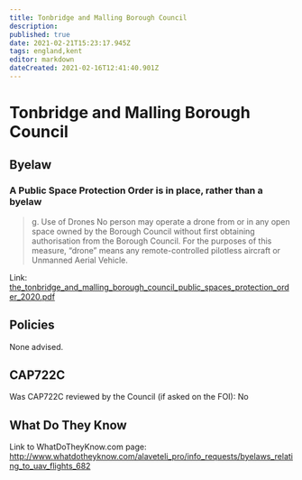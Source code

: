 ```yaml
---
title: Tonbridge and Malling Borough Council
description: 
published: true
date: 2021-02-21T15:23:17.945Z
tags: england,kent
editor: markdown
dateCreated: 2021-02-16T12:41:40.901Z
---
```


# Tonbridge and Malling Borough Council

## Byelaw
### A Public Space Protection Order is in place, rather than a byelaw
> g. Use of Drones
> No person may operate a drone from or in any open space owned by the Borough Council without first obtaining authorisation from the Borough Council.
> For the purposes of this measure, “drone” means any remote-controlled pilotless aircraft or Unmanned Aerial Vehicle.

Link:
[the_tonbridge_and_malling_borough_council_public_spaces_protection_order_2020.pdf](/assets/the_tonbridge_and_malling_borough_council_public_spaces_protection_order_2020.pdf)

## Policies
None advised.

## CAP722C

Was CAP722C reviewed by the Council (if asked on the FOI): No

## What Do They Know

Link to WhatDoTheyKnow.com page:
http://www.whatdotheyknow.com/alaveteli_pro/info_requests/byelaws_relating_to_uav_flights_682

